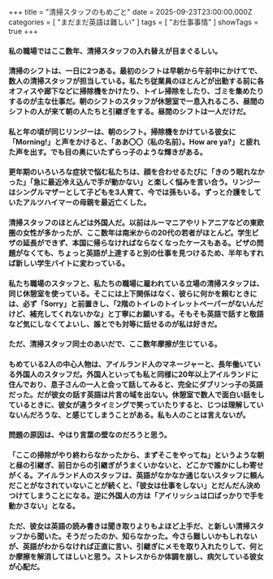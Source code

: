 +++
title = "清掃スタッフのもめごと"
date = 2025-09-23T23:00:00.000Z
categories = [ "まだまだ英語は難しい" ]
tags = [ "お仕事事情" ]
showTags = true
+++

#### 私の職場ではここ数年、清掃スタッフの入れ替えが目まぐるしい。

<!--more-->

#### 清掃のシフトは、一日に2つある。最初のシフトは早朝から午前中にかけてで、数人の清掃スタッフが担当している。私たち従業員のほとんどが出勤する前に各オフィスや廊下などに掃除機をかけたり、トイレ掃除をしたり、ゴミを集めたりするのが主な仕事だ。朝のシフトのスタッフが休憩室で一息入れるころ、昼間のシフトの人が来て朝の人たちと引継ぎをする。昼間のシフトは一人だけだ。

#### 私と年の頃が同じリンジーは、朝のシフト。掃除機をかけている彼女に「Morning!」と声をかけると、「ああ〇〇（私の名前）。How are ya?」と疲れた声を出す。でも目の奥にいたずらっ子のような輝きがある。

#### 更年期のいろいろな症状で悩む私たちは、顔を合わせるたびに「きのう眠れなかった」「急に最近冷え込んで手が動かない」と楽しく悩みを言い合う。リンジーはシングルマザーとして子どもを3人育て、今では孫もいる。ずっと介護をしていたアルツハイマーの母親を最近亡くした。

#### 清掃スタッフのほとんどは外国人だ。以前はルーマニアやリトアニアなどの東欧圏の女性が多かったが、ここ数年は南米からの20代の若者がほとんど。学生ビザの延長ができず、本国に帰らなければならなくなったケースもある。ビザの問題がなくても、ちょっと英語が上達すると別の仕事を見つけるため、半年もすれば新しい学生バイトに変わっている。

#### 私たち職場のスタッフと、私たちの職場に雇われている立場の清掃スタッフは、同じ休憩室を使っている。そこには上下関係はなく、彼らに何かを頼むときには、必ず「Sorry」と前置きし、「2階のトイレのトイレットペーパーがないんだけど、補充してくれないかな」と丁寧にお願いする。そもそも英語で話すと敬語など気にしなくてよいし、誰とでも対等に話せるのが私は好きだ。

#### ただ、清掃スタッフ同士のあいだで、ここ数年摩擦が生じている。

#### もめている2人の中心人物は、アイルランド人のマネージャーと、長年働いている外国人のスタッフだ。外国人といっても私と同様に20年以上アイルランドに住んでおり、息子さんの一人と会って話してみると、完全にダブリンっ子の英語だった。だが彼女の話す英語は片言の域を出ない。休憩室で数人で面白い話をしているときに、彼女が違うタイミングで笑っていたりすると、じつは理解していないんだろうな、と感じてしまうことがある。私も人のことは言えないが。

#### 問題の原因は、やはり言葉の壁なのだろうと思う。

#### 「ここの掃除がやり終わらなかったから、まずそこをやってね」というような朝と昼の引継ぎ、前日からの引継ぎがうまくいかないと、どこかで誰かにしわ寄せがくる。アイルランド人のスタッフは、英語がなかなか通じないスタッフに頼んだことがなされていないことが続くと、「彼女は仕事をしない」とだんだん決めつけてしまうことになる。逆に外国人の方は「アイリッシュは口ばっかりで手を動かさない」となる。

#### ただ、彼女は英語の読み書きは聞き取りよりもよほど上手だ、と新しい清掃スタッフから聞いた。そうだったのか、知らなかった。今さら難しいかもしれないが、英語がわからなければ正直に言い、引継ぎにメモを取り入れたりして、何とか摩擦を解消してほしいと思う。ストレスからか体調を崩し、病欠している彼女が心配だ。
